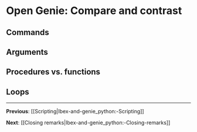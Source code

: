 Open Genie: Compare and contrast
================================

Commands
--------

Arguments
---------

Procedures vs. functions
------------------------

Loops
-----

-------------------------------------------------------------------------------

**Previous**: [[Scripting|Ibex-and-genie_python:-Scripting]]

**Next**: [[Closing remarks|Ibex-and-genie_python:-Closing-remarks]]
   